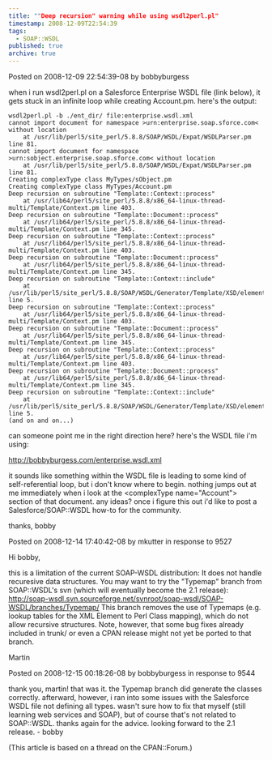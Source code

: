 ```yaml
---
title: ""Deep recursion" warning while using wsdl2perl.pl"
timestamp: 2008-12-09T22:54:39
tags:
  - SOAP::WSDL
published: true
archive: true
---
```




Posted on 2008-12-09 22:54:39-08 by bobbyburgess

when i run wsdl2perl.pl on a Salesforce Enterprise WSDL file (link below),
it gets stuck in an infinite loop while creating Account.pm. here's the output:

```
wsdl2perl.pl -b ./ent_dir/ file:enterprise.wsdl.xml
cannot import document for namespace >urn:enterprise.soap.sforce.com< without location
    at /usr/lib/perl5/site_perl/5.8.8/SOAP/WSDL/Expat/WSDLParser.pm line 81.
cannot import document for namespace >urn:sobject.enterprise.soap.sforce.com< without location
    at /usr/lib/perl5/site_perl/5.8.8/SOAP/WSDL/Expat/WSDLParser.pm line 81.
Creating complexType class MyTypes/sObject.pm
Creating complexType class MyTypes/Account.pm
Deep recursion on subroutine "Template::Context::process"
    at /usr/lib64/perl5/site_perl/5.8.8/x86_64-linux-thread-multi/Template/Context.pm line 403.
Deep recursion on subroutine "Template::Document::process"
    at /usr/lib64/perl5/site_perl/5.8.8/x86_64-linux-thread-multi/Template/Context.pm line 345.
Deep recursion on subroutine "Template::Context::process"
    at /usr/lib64/perl5/site_perl/5.8.8/x86_64-linux-thread-multi/Template/Context.pm line 403.
Deep recursion on subroutine "Template::Document::process"
    at /usr/lib64/perl5/site_perl/5.8.8/x86_64-linux-thread-multi/Template/Context.pm line 345.
Deep recursion on subroutine "Template::Context::include"
    at /usr/lib/perl5/site_perl/5.8.8/SOAP/WSDL/Generator/Template/XSD/element/POD/structure.tt line 5.
Deep recursion on subroutine "Template::Context::process"
    at /usr/lib64/perl5/site_perl/5.8.8/x86_64-linux-thread-multi/Template/Context.pm line 403.
Deep recursion on subroutine "Template::Document::process"
    at /usr/lib64/perl5/site_perl/5.8.8/x86_64-linux-thread-multi/Template/Context.pm line 345.
Deep recursion on subroutine "Template::Context::process"
    at /usr/lib64/perl5/site_perl/5.8.8/x86_64-linux-thread-multi/Template/Context.pm line 403.
Deep recursion on subroutine "Template::Document::process"
    at /usr/lib64/perl5/site_perl/5.8.8/x86_64-linux-thread-multi/Template/Context.pm line 345.
Deep recursion on subroutine "Template::Context::include"
    at /usr/lib/perl5/site_perl/5.8.8/SOAP/WSDL/Generator/Template/XSD/element/POD/structure.tt line 5.
(and on and on...)
```

can someone point me in the right direction here? here's the WSDL file i'm using:

http://bobbyburgess.com/enterprise.wsdl.xml

it sounds like something within the WSDL file is leading to some kind of
self-referential loop, but i don't know where to begin. nothing jumps out at me immediately
when i look at the &lt;complexType name="Account"> section of that document. any ideas?
once i figure this out i'd like to post a Salesforce/SOAP::WSDL how-to for the community.

thanks, bobby

Posted on 2008-12-14 17:40:42-08 by mkutter in response to 9527

Hi bobby,

this is a limitation of the current SOAP-WSDL distribution: It does not handle recuresive data structures.
You may want to try the "Typemap" branch from SOAP::WSDL's svn (which will eventually become the 2.1 release):
http://soap-wsdl.svn.sourceforge.net/svnroot/soap-wsdl/SOAP-WSDL/branches/Typemap/
This branch removes the use of Typemaps (e.g. lookup tables for the XML Element to Perl Class mapping), which do not allow recursive structures.
Note, however, that some bug fixes already included in trunk/ or even a CPAN release might not yet be ported to that branch.

Martin

Posted on 2008-12-15 00:18:26-08 by bobbyburgess in response to 9544

thank you, martin! that was it. the Typemap branch did generate the classes correctly.
afterward, however, i ran into some issues with the Salesforce WSDL file not defining
all types. wasn't sure how to fix that myself (still learning web services and SOAP),
but of course that's not related to SOAP::WSDL. thanks again for the advice.
looking forward to the 2.1 release. - bobby

(This article is based on a thread on the CPAN::Forum.)
<!-- from http://cpanforum.com/threads/9527 -->

